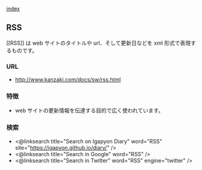 [index](https://igapyon.github.io/diary/keyword/index.html)

## RSS

[[RSS]] は web サイトのタイトルや url、そして更新日などを xml 形式で表現するものです。

### URL

* http://www.kanzaki.com/docs/sw/rss.html

### 特徴

* web サイトの更新情報を伝達する目的で広く使われています。

### 検索

* <@linksearch title="Search on Igapyon Diary" word="RSS" site="https://igapyon.github.io/diary/" />
* <@linksearch title="Search in Google" word="RSS" />
* <@linksearch title="Search in Twitter" word="RSS" engine="twitter" />

